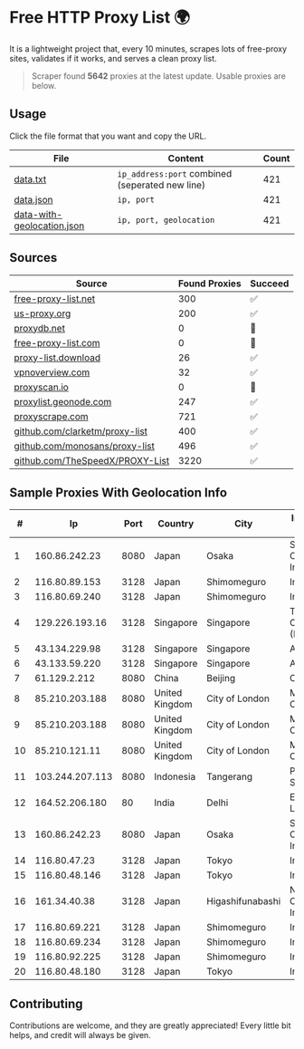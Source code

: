 
# Free HTTP Proxy List 🌍

It is a lightweight project that, every 10 minutes, scrapes lots of free-proxy sites, validates if it works, and serves a clean proxy list.


> Scraper found **5642** proxies at the latest update. Usable proxies are below.

## Usage

Click the file format that you want and copy the URL.


|File|Content|Count|
|----|-------|-----|
|[data.txt](https://raw.githubusercontent.com/themiralay/Proxy-List-World/master/data.txt)|`ip_address:port` combined (seperated new line)|421|
|[data.json](https://raw.githubusercontent.com/themiralay/Proxy-List-World/master/data.json)|`ip, port`|421|
|[data-with-geolocation.json](https://raw.githubusercontent.com/themiralay/Proxy-List-World/master/data-with-geolocation.json)|`ip, port, geolocation`|421|

## Sources

|Source|Found Proxies|Succeed|
|------|-------------|-------|
|[free-proxy-list.net](https://free-proxy-list.net)|300|✅|
|[us-proxy.org](https://www.us-proxy.org)|200|✅|
|[proxydb.net](http://proxydb.net)|0|🚫|
|[free-proxy-list.com](https://free-proxy-list.com/?page=&port=&type%5B%5D=http&type%5B%5D=https&up_time=0&search=Search)|0|🚫|
|[proxy-list.download](https://www.proxy-list.download/HTTP)|26|✅|
|[vpnoverview.com](https://vpnoverview.com/privacy/anonymous-browsing/free-proxy-servers)|32|✅|
|[proxyscan.io](https://www.proxyscan.io)|0|🚫|
|[proxylist.geonode.com](https://proxylist.geonode.com/api/proxy-list?limit=300&page=1&sort_by=lastChecked&sort_type=desc&protocols=http,https)|247|✅|
|[proxyscrape.com](https://api.proxyscrape.com/v2/?request=displayproxies&protocol=http&timeout=10000&country=all&ssl=all&anonymity=all)|721|✅|
|[github.com/clarketm/proxy-list](https://raw.githubusercontent.com/clarketm/proxy-list/master/proxy-list-raw.txt)|400|✅|
|[github.com/monosans/proxy-list](https://raw.githubusercontent.com/monosans/proxy-list/main/proxies/http.txt)|496|✅|
|[github.com/TheSpeedX/PROXY-List](https://raw.githubusercontent.com/TheSpeedX/PROXY-List/master/http.txt)|3220|✅|


## Sample Proxies With Geolocation Info

|#|Ip|Port|Country|City|Internet Service Provider|
|-|--|----|-------|----|-------------------------|
|1|160.86.242.23|8080|Japan|Osaka|Sony Network Communications Inc|
|2|116.80.89.153|3128|Japan|Shimomeguro|InfoSphere|
|3|116.80.69.240|3128|Japan|Shimomeguro|InfoSphere|
|4|129.226.193.16|3128|Singapore|Singapore|Tencent Cloud Computing (Beijing) Co|
|5|43.134.229.98|3128|Singapore|Singapore|Aceville Pte.ltd|
|6|43.133.59.220|3128|Singapore|Singapore|Aceville Pte.ltd|
|7|61.129.2.212|8080|China|Beijing|CHINANET|
|8|85.210.203.188|8080|United Kingdom|City of London|Microsoft Corporation|
|9|85.210.203.188|8080|United Kingdom|City of London|Microsoft Corporation|
|10|85.210.121.11|8080|United Kingdom|City of London|Microsoft Corporation|
|11|103.244.207.113|8080|Indonesia|Tangerang|PT. Web Data Solusindo|
|12|164.52.206.180|80|India|Delhi|E2E Networks Limited|
|13|160.86.242.23|8080|Japan|Osaka|Sony Network Communications Inc|
|14|116.80.47.23|3128|Japan|Tokyo|InfoSphere|
|15|116.80.48.146|3128|Japan|Tokyo|InfoSphere|
|16|161.34.40.38|3128|Japan|Higashifunabashi|NTT PC Communications, Inc.|
|17|116.80.69.221|3128|Japan|Shimomeguro|InfoSphere|
|18|116.80.69.234|3128|Japan|Shimomeguro|InfoSphere|
|19|116.80.92.225|3128|Japan|Shimomeguro|InfoSphere|
|20|116.80.48.180|3128|Japan|Tokyo|InfoSphere|



## Contributing

Contributions are welcome, and they are greatly appreciated! Every
little bit helps, and credit will always be given.

